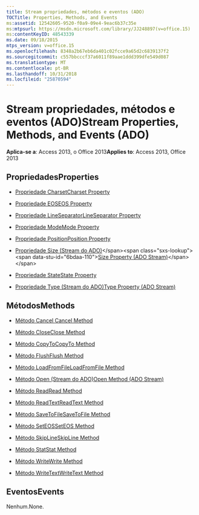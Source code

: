 ```yaml
---
title: Stream propriedades, métodos e eventos (ADO)
TOCTitle: Properties, Methods, and Events
ms:assetid: 12542605-9520-f0a9-09e4-9eac6b37c35e
ms:mtpsurl: https://msdn.microsoft.com/library/JJ248897(v=office.15)
ms:contentKeyID: 48543339
ms.date: 09/18/2015
mtps_version: v=office.15
ms.openlocfilehash: 8348a2b67eb6da401c02fcce9a65d2c6839137f2
ms.sourcegitcommit: c557bbcccf37a6011f89aae1ddd399dfe549d087
ms.translationtype: MT
ms.contentlocale: pt-BR
ms.lasthandoff: 10/31/2018
ms.locfileid: "25870594"
---
```

# <a name="stream-properties-methods-and-events-ado"></a><span data-ttu-id="6bdaa-102">Stream propriedades, métodos e eventos (ADO)</span><span class="sxs-lookup"><span data-stu-id="6bdaa-102">Stream Properties, Methods, and Events (ADO)</span></span>


<span data-ttu-id="6bdaa-103">**Aplica-se a**: Access 2013, o Office 2013</span><span class="sxs-lookup"><span data-stu-id="6bdaa-103">**Applies to**: Access 2013, Office 2013</span></span>

## <a name="properties"></a><span data-ttu-id="6bdaa-104">Propriedades</span><span class="sxs-lookup"><span data-stu-id="6bdaa-104">Properties</span></span>

- [<span data-ttu-id="6bdaa-105">Propriedade Charset</span><span class="sxs-lookup"><span data-stu-id="6bdaa-105">Charset Property</span></span>](charset-property-ado.md)

- [<span data-ttu-id="6bdaa-106">Propriedade EOS</span><span class="sxs-lookup"><span data-stu-id="6bdaa-106">EOS Property</span></span>](eos-property-ado.md)

- [<span data-ttu-id="6bdaa-107">Propriedade LineSeparator</span><span class="sxs-lookup"><span data-stu-id="6bdaa-107">LineSeparator Property</span></span>](lineseparator-property-ado.md)

- [<span data-ttu-id="6bdaa-108">Propriedade Mode</span><span class="sxs-lookup"><span data-stu-id="6bdaa-108">Mode Property</span></span>](mode-property-ado.md)

- [<span data-ttu-id="6bdaa-109">Propriedade Position</span><span class="sxs-lookup"><span data-stu-id="6bdaa-109">Position Property</span></span>](position-property-ado.md)

- <span data-ttu-id="6bdaa-110">[Propriedade Size (Stream do ADO)](https://msdn.microsoft.com/library/jj250128\(v=office.15\))</span><span class="sxs-lookup"><span data-stu-id="6bdaa-110">[Size Property (ADO Stream)](https://msdn.microsoft.com/library/jj250128\(v=office.15\))</span></span>

- [<span data-ttu-id="6bdaa-111">Propriedade State</span><span class="sxs-lookup"><span data-stu-id="6bdaa-111">State Property</span></span>](state-property-ado.md)

- [<span data-ttu-id="6bdaa-112">Propriedade Type (Stream do ADO)</span><span class="sxs-lookup"><span data-stu-id="6bdaa-112">Type Property (ADO Stream)</span></span>](type-property-ado-stream.md)

## <a name="methods"></a><span data-ttu-id="6bdaa-113">Métodos</span><span class="sxs-lookup"><span data-stu-id="6bdaa-113">Methods</span></span>

- [<span data-ttu-id="6bdaa-114">Método Cancel </span><span class="sxs-lookup"><span data-stu-id="6bdaa-114">Cancel Method</span></span>](cancel-method-ado.md)

- [<span data-ttu-id="6bdaa-115">Método Close</span><span class="sxs-lookup"><span data-stu-id="6bdaa-115">Close Method</span></span>](close-method-ado.md)

- [<span data-ttu-id="6bdaa-116">Método CopyTo</span><span class="sxs-lookup"><span data-stu-id="6bdaa-116">CopyTo Method</span></span>](copyto-method-ado.md)

- [<span data-ttu-id="6bdaa-117">Método Flush</span><span class="sxs-lookup"><span data-stu-id="6bdaa-117">Flush Method</span></span>](flush-method-ado.md)

- [<span data-ttu-id="6bdaa-118">Método LoadFromFile</span><span class="sxs-lookup"><span data-stu-id="6bdaa-118">LoadFromFile Method</span></span>](loadfromfile-method-ado.md)

- [<span data-ttu-id="6bdaa-119">Método Open (Stream do ADO)</span><span class="sxs-lookup"><span data-stu-id="6bdaa-119">Open Method (ADO Stream)</span></span>](open-method-ado-stream.md)

- [<span data-ttu-id="6bdaa-120">Método Read</span><span class="sxs-lookup"><span data-stu-id="6bdaa-120">Read Method</span></span>](read-method-ado.md)

- [<span data-ttu-id="6bdaa-121">Método ReadText</span><span class="sxs-lookup"><span data-stu-id="6bdaa-121">ReadText Method</span></span>](readtext-method-ado.md)

- [<span data-ttu-id="6bdaa-122">Método SaveToFile</span><span class="sxs-lookup"><span data-stu-id="6bdaa-122">SaveToFile Method</span></span>](savetofile-method-ado.md)

- [<span data-ttu-id="6bdaa-123">Método SetEOS</span><span class="sxs-lookup"><span data-stu-id="6bdaa-123">SetEOS Method</span></span>](seteos-method-ado.md)

- [<span data-ttu-id="6bdaa-124">Método SkipLine</span><span class="sxs-lookup"><span data-stu-id="6bdaa-124">SkipLine Method</span></span>](skipline-method-ado.md)

- [<span data-ttu-id="6bdaa-125">Método Stat</span><span class="sxs-lookup"><span data-stu-id="6bdaa-125">Stat Method</span></span>](stat-method-ado.md)

- [<span data-ttu-id="6bdaa-126">Método Write</span><span class="sxs-lookup"><span data-stu-id="6bdaa-126">Write Method</span></span>](write-method-ado.md)

- [<span data-ttu-id="6bdaa-127">Método WriteText</span><span class="sxs-lookup"><span data-stu-id="6bdaa-127">WriteText Method</span></span>](writetext-method-ado.md)

## <a name="events"></a><span data-ttu-id="6bdaa-128">Eventos</span><span class="sxs-lookup"><span data-stu-id="6bdaa-128">Events</span></span>

<span data-ttu-id="6bdaa-129">Nenhum.</span><span class="sxs-lookup"><span data-stu-id="6bdaa-129">None.</span></span>

